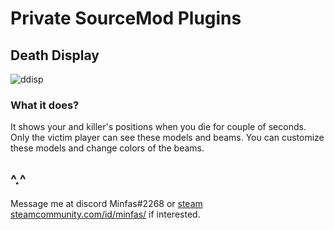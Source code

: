 # Private SourceMod Plugins
## Death Display
![ddisp](https://i.imgur.com/4fQ3WKT.png)
### What it does?
It shows your and killer's positions when you die for couple of seconds. Only the victim player can see these models and beams.
You can customize these models and change colors of the beams.

## ^.^
Message me at discord Minfas#2268 or [steam steamcommunity.com/id/minfas/](https://steamcommunity.com/id/minfas/) if interested.
